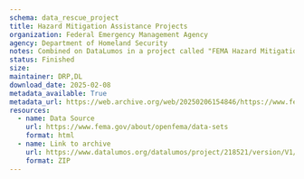 ```yaml
---
schema: data_rescue_project 
title: Hazard Mitigation Assistance Projects
organization: Federal Emergency Management Agency
agency: Department of Homeland Security
notes: Combined on DataLumos in a project called "FEMA Hazard Mitigation Assistance Data"
status: Finished
size: 
maintainer: DRP,DL
download_date: 2025-02-08
metadata_available: True
metadata_url: https://web.archive.org/web/20250206154846/https://www.fema.gov/openfema-data-page/hazard-mitigation-assistance-projects-v4
resources:
  - name: Data Source
    url: https://www.fema.gov/about/openfema/data-sets
    format: html
  - name: Link to archive
    url: https://www.datalumos.org/datalumos/project/218521/version/V1/view
    format: ZIP
---
```

